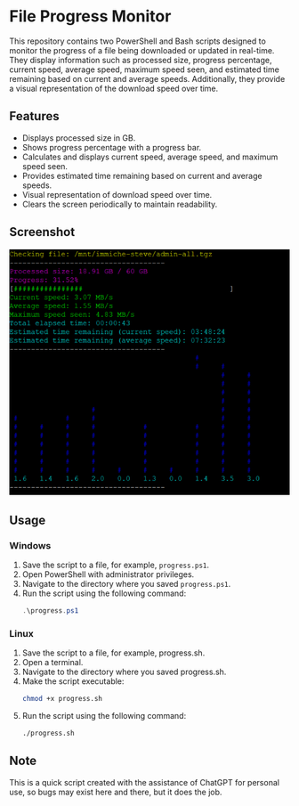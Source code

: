 # File Progress Monitor

This repository contains two PowerShell and Bash scripts designed to monitor the progress of a file being downloaded or updated in real-time. They display information such as processed size, progress percentage, current speed, average speed, maximum speed seen, and estimated time remaining based on current and average speeds. Additionally, they provide a visual representation of the download speed over time.

## Features

- Displays processed size in GB.
- Shows progress percentage with a progress bar.
- Calculates and displays current speed, average speed, and maximum speed seen.
- Provides estimated time remaining based on current and average speeds.
- Visual representation of download speed over time.
- Clears the screen periodically to maintain readability.

## Screenshot
![Screenshot](screenshot.png?raw=true "Screenshot")

## Usage

### Windows

1. Save the script to a file, for example, `progress.ps1`.
2. Open PowerShell with administrator privileges.
3. Navigate to the directory where you saved `progress.ps1`.
4. Run the script using the following command:
   ```powershell
   .\progress.ps1
### Linux
1. Save the script to a file, for example, progress.sh.
2. Open a terminal.
3. Navigate to the directory where you saved progress.sh.
4. Make the script executable:
    ```bash
    chmod +x progress.sh
5. Run the script using the following command:
    ```bash
    ./progress.sh
## Note
This is a quick script created with the assistance of ChatGPT for personal use, so bugs may exist here and there, but it does the job.